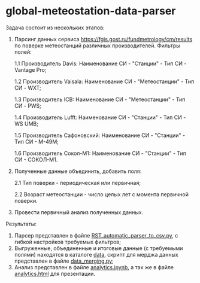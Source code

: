 # global-meteostation-data-parser
 
Задача состоит из нескольких этапов:

1. Парсинг данных сервиса https://fgis.gost.ru/fundmetrology/cm/results по поверке метеостанций различных производителей. Фильтры полей:
   
   1.1 Производитель Davis: Наименование СИ - "Станции" - Тип СИ - Vantage Pro;
   
   1.2 Производитель Vaisala: Наименование СИ - "Метеостанции" - Тип СИ - WXT;
   
   1.3 Производитель ICB: Наименование СИ - "Метеостанции" - Тип СИ - PWS;
   
   1.4 Производитель Lufft: Наименование СИ - "Станции" - Тип СИ - WS UMB;
   
   1.5 Производитель Сафоновский: Наименование СИ - "Станции" - Тип СИ - М-49М;
   
   1.6 Производитель Сокол-М1: Наименование СИ - "Станции" - Тип СИ - СОКОЛ-М1.
   
3. Полученные данные объединить, добавить поля:
   
   2.1 Тип поверки - периодическая или первичная;
   
   2.2 Возраст метеостанции - число целых лет с момента первичной поверки.
   
5. Провести первичный анализ полученных данных.

Результаты:
1. Парсер представлен в файле [RST_automatic_parser_to_csv.py](https://github.com/IgorMitrofanov/global-meteostation-data-parser/blob/main/RST_automatic_parser_to_csv.py), с гибкой настройков требуемых фильтров;
2. Выгруженные, объединенные и итоговые данные (с требуемыми полями) находятся в каталоге [data](https://github.com/IgorMitrofanov/global-meteostation-data-parser/tree/main/data), скрипт для мерджа данных представлен в файле [data_merging.py](https://github.com/IgorMitrofanov/global-meteostation-data-parser/blob/main/data_merging.py);
3. Анализ представлен в файле [analytics.ipynb](https://github.com/IgorMitrofanov/global-meteostation-data-parser/blob/main/analytics.ipynb), а так же в файле [analytics.html](https://github.com/IgorMitrofanov/global-meteostation-data-parser/blob/main/analytics.html) для презентации.
